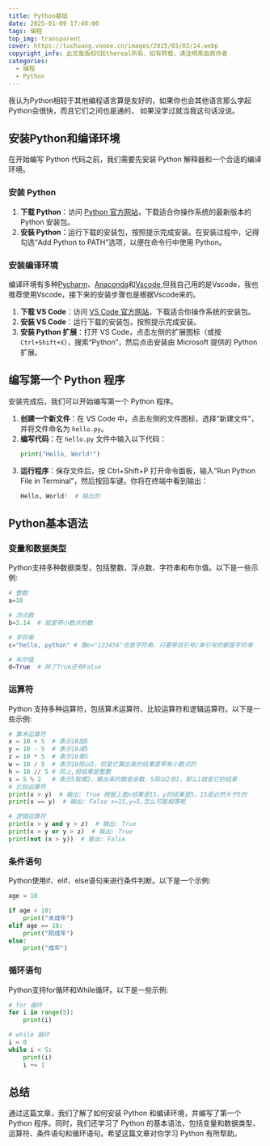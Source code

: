 ```yaml
---
title: Python基础
date: 2025-01-09 17:48:00
tags: 编程
top_img: transparent
cover: https://tuchuang.voooe.cn/images/2025/03/03/14.webp
copyright_info: 此文章版权归Ethereal所有，如有转载，请注明来自原作者
categories:
  - 编程
  - Python
---
```

我认为Python相较于其他编程语言算是友好的，如果你也会其他语言那么学起Python会很快，而且它们之间也是通的，
如果没学过就当我这句话没说。
## 安装Python和编译环境
在开始编写 Python 代码之前，我们需要先安装 Python 解释器和一个合适的编译环境。

### 安装 Python

1. **下载 Python**：访问 [Python 官方网站](https://www.python.org/)，下载适合你操作系统的最新版本的 Python 安装包。
2. **安装 Python**：运行下载的安装包，按照提示完成安装。在安装过程中，记得勾选“Add Python to PATH”选项，以便在命令行中使用 Python。

### 安装编译环境
编译环境有多种[Pycharm](https://www.jetbrains.com/pycharm/download/?section=windows#section=windows)、[Anaconda](https://www.anaconda.com/)和[Vscode](https://code.visualstudio.com/Download),但我自己用的是Vscode，我也推荐使用Vscode，接下来的安装步骤也是根据Vscode来的。
1. **下载 VS Code**：访问 [VS Code 官方网站](https://code.visualstudio.com/)，下载适合你操作系统的安装包。
2. **安装 VS Code**：运行下载的安装包，按照提示完成安装。
3. **安装 Python 扩展**：打开 VS Code，点击左侧的扩展图标（或按 `Ctrl+Shift+X`），搜索“Python”，然后点击安装由 Microsoft 提供的 Python 扩展。
## 编写第一个 Python 程序

安装完成后，我们可以开始编写第一个 Python 程序。

1. **创建一个新文件**：在 VS Code 中，点击左侧的文件图标，选择“新建文件”，并将文件命名为 `hello.py`。
2. **编写代码**：在 `hello.py` 文件中输入以下代码：
   ```python
   print("Hello, World!")
   ```
3. **运行程序**：保存文件后，按 Ctrl+Shift+P 打开命令面板，输入“Run Python File in Terminal”，然后按回车键。你将在终端中看到输出：
    ```python
    Hello, World!  # 输出的
    ```
## Python基本语法
### 变量和数据类型
Python支持多种数据类型，包括整数、浮点数、字符串和布尔值。以下是一些示例:
```python
# 整数
a=10

# 浮点数
b=3.14  # 就是带小数点的数

# 字符串
c="hello, python" # 像e="123456"也是字符串，只要带双引号/单引号的都是字符串

# 布尔值
d=True  # 除了True还有False
```
### 运算符
Python 支持多种运算符，包括算术运算符、比较运算符和逻辑运算符。以下是一些示例:
```python
# 算术运算符
x = 10 + 5  # 表示10加5
y = 10 - 5  # 表示10减5  
z = 10 * 5  # 表示10乘5
w = 10 / 5  # 表示10除以5，但是它算出来的结果是带有小数点的
h = 10 // 5 # 同上,但结果是整数
s = 5 % 2   # 表示5取模2，算出来的数是余数，5除以2余1，那么1就是它的结果
# 比较运算符
print(x > y)  # 输出: True 根据上面x结果是15，y的结果是5，15是必然大于5的
print(x == y)  # 输出: False x=15,y=5,怎么可能相等呢

# 逻辑运算符
print(x > y and y > z)  # 输出: True
print(x > y or y > z)  # 输出: True
print(not (x > y))  # 输出: False
```
### 条件语句
Python使用if、elif、else语句来进行条件判断。以下是一个示例:
```python
age = 18

if age < 18:
    print("未成年")
elif age == 18:
    print("刚成年")
else:
    print("成年")
```
### 循环语句
Python支持for循环和While循环。以下是一些示例:
```python
# for 循环
for i in range(5):
    print(i)

# while 循环
i = 0
while i < 5:
    print(i)
    i += 1
```
## 总结
通过这篇文章，我们了解了如何安装 Python 和编译环境，并编写了第一个 Python 程序。同时，我们还学习了 Python 的基本语法，包括变量和数据类型、运算符、条件语句和循环语句。希望这篇文章对你学习 Python 有所帮助。







